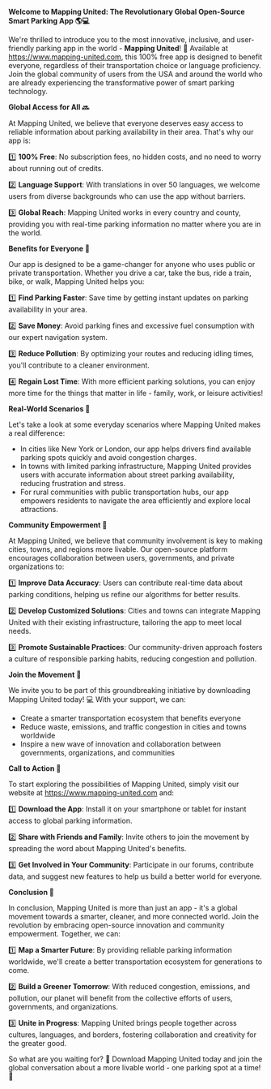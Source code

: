 **Welcome to Mapping United: The Revolutionary Global Open-Source Smart Parking App 🌎💻**

We're thrilled to introduce you to the most innovative, inclusive, and user-friendly parking app in the world - **Mapping United**! 🎉 Available at https://www.mapping-united.com, this 100% free app is designed to benefit everyone, regardless of their transportation choice or language proficiency. Join the global community of users from the USA and around the world who are already experiencing the transformative power of smart parking technology.

**Global Access for All 🔜**

At Mapping United, we believe that everyone deserves easy access to reliable information about parking availability in their area. That's why our app is:

1️⃣ **100% Free**: No subscription fees, no hidden costs, and no need to worry about running out of credits.

2️⃣ **Language Support**: With translations in over 50 languages, we welcome users from diverse backgrounds who can use the app without barriers.

3️⃣ **Global Reach**: Mapping United works in every country and county, providing you with real-time parking information no matter where you are in the world.

**Benefits for Everyone 🌟**

Our app is designed to be a game-changer for anyone who uses public or private transportation. Whether you drive a car, take the bus, ride a train, bike, or walk, Mapping United helps you:

1️⃣ **Find Parking Faster**: Save time by getting instant updates on parking availability in your area.

2️⃣ **Save Money**: Avoid parking fines and excessive fuel consumption with our expert navigation system.

3️⃣ **Reduce Pollution**: By optimizing your routes and reducing idling times, you'll contribute to a cleaner environment.

4️⃣ **Regain Lost Time**: With more efficient parking solutions, you can enjoy more time for the things that matter in life - family, work, or leisure activities!

**Real-World Scenarios 🌆**

Let's take a look at some everyday scenarios where Mapping United makes a real difference:

* In cities like New York or London, our app helps drivers find available parking spots quickly and avoid congestion charges.
* In towns with limited parking infrastructure, Mapping United provides users with accurate information about street parking availability, reducing frustration and stress.
* For rural communities with public transportation hubs, our app empowers residents to navigate the area efficiently and explore local attractions.

**Community Empowerment 🌟**

At Mapping United, we believe that community involvement is key to making cities, towns, and regions more livable. Our open-source platform encourages collaboration between users, governments, and private organizations to:

1️⃣ **Improve Data Accuracy**: Users can contribute real-time data about parking conditions, helping us refine our algorithms for better results.

2️⃣ **Develop Customized Solutions**: Cities and towns can integrate Mapping United with their existing infrastructure, tailoring the app to meet local needs.

3️⃣ **Promote Sustainable Practices**: Our community-driven approach fosters a culture of responsible parking habits, reducing congestion and pollution.

**Join the Movement 🌈**

We invite you to be part of this groundbreaking initiative by downloading Mapping United today! 💻 With your support, we can:

* Create a smarter transportation ecosystem that benefits everyone
* Reduce waste, emissions, and traffic congestion in cities and towns worldwide
* Inspire a new wave of innovation and collaboration between governments, organizations, and communities

**Call to Action 📣**

To start exploring the possibilities of Mapping United, simply visit our website at https://www.mapping-united.com and:

1️⃣ **Download the App**: Install it on your smartphone or tablet for instant access to global parking information.

2️⃣ **Share with Friends and Family**: Invite others to join the movement by spreading the word about Mapping United's benefits.

3️⃣ **Get Involved in Your Community**: Participate in our forums, contribute data, and suggest new features to help us build a better world for everyone.

**Conclusion 🌟**

In conclusion, Mapping United is more than just an app - it's a global movement towards a smarter, cleaner, and more connected world. Join the revolution by embracing open-source innovation and community empowerment. Together, we can:

1️⃣ **Map a Smarter Future**: By providing reliable parking information worldwide, we'll create a better transportation ecosystem for generations to come.

2️⃣ **Build a Greener Tomorrow**: With reduced congestion, emissions, and pollution, our planet will benefit from the collective efforts of users, governments, and organizations.

3️⃣ **Unite in Progress**: Mapping United brings people together across cultures, languages, and borders, fostering collaboration and creativity for the greater good.

So what are you waiting for? 🤔 Download Mapping United today and join the global conversation about a more livable world - one parking spot at a time! 💚